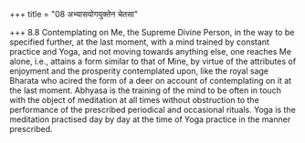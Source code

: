 +++
title = "08 अभ्यासयोगयुक्तेन चेतसा"

+++
8.8 Contemplating on Me, the Supreme Divine Person, in the way to be
specified further, at the last moment, with a mind trained by constant
practice and Yoga, and not moving towards anything else, one reaches Me
alone, i.e., attains a form similar to that of Mine, by virtue of the
attributes of enjoyment and the prosperity contemplated upon, like the
royal sage Bharata who acired the form of a deer on account of
contemplating on it at the last moment. Abhyasa is the training of the
mind to be often in touch with the object of meditation at all times
without obstruction to the performance of the prescribed periodical and
occasional rituals. Yoga is the meditation practised day by day at the
time of Yoga practice in the manner prescribed.
